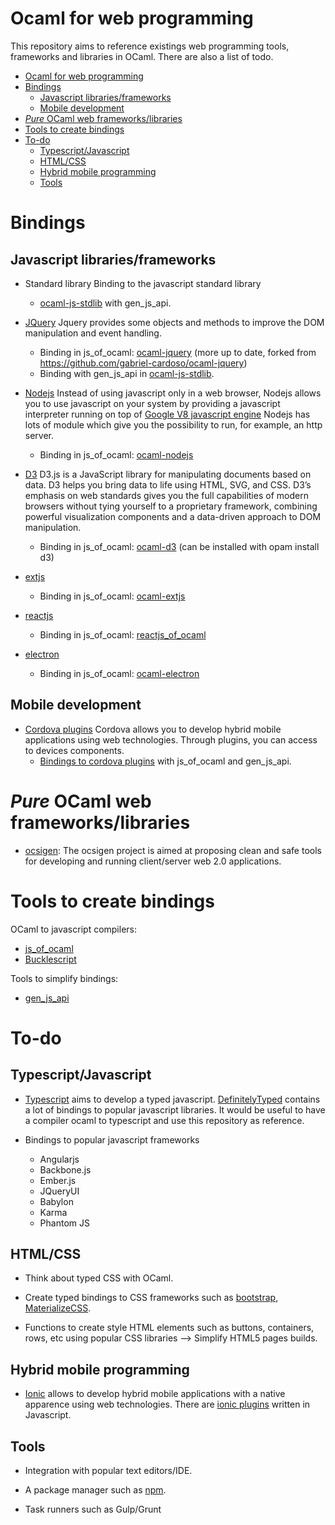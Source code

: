 Ocaml for web programming
=========================

This repository aims to reference existings web programming tools, frameworks and
libraries in OCaml. There are also a list of todo.

  * [Ocaml for web programming](#ocaml-for-web-programming)
  * [Bindings](#bindings)
    * [Javascript libraries/frameworks](#javascript-librariesframeworks)
    * [Mobile development](#mobile-development)
  * [<em>Pure</em> OCaml web frameworks/libraries](#pure-ocaml-web-frameworkslibraries)
  * [Tools to create bindings](#tools-to-create-bindings)
  * [To-do](#to-do)
    * [Typescript/Javascript](#typescriptjavascript)
    * [HTML/CSS](#htmlcss)
    * [Hybrid mobile programming](#hybrid-mobile-programming)
    * [Tools](#tools)

# Bindings

## Javascript libraries/frameworks

- Standard library
	Binding to the javascript standard library
	* [ocaml-js-stdlib](https://github.com/dannywillems/ocaml-js-stdlib) with
	  gen_js_api.

- [JQuery](https://jquery.com/)
	Jquery provides some objects and methods to improve the DOM manipulation and
	event handling.
	* Binding in js_of_ocaml: [ocaml-jquery](https://github.com/kitec/ocaml-jquery) (more
	  up to date, forked from https://github.com/gabriel-cardoso/ocaml-jquery)
	* Binding with gen_js_api in [ocaml-js-stdlib](https://github.com/dannywillems/ocaml-js-stdlib).

- [Nodejs](https://nodejs.org/en)
	Instead of using javascript only in a web browser, Nodejs allows you to use
	javascript on your system by providing a javascript interpreter running on
	top of [Google V8 javascript engine](https://developers.google.com/v8/)
	Nodejs has lots of module which give you the possibility to run, for
	example, an http server.
	* Binding in js_of_ocaml: [ocaml-nodejs](https://github.com/fxfactorial/ocaml-nodejs)

- [D3](https://d3js.org/)
	D3.js is a JavaScript library for manipulating documents based on data. D3
	helps you bring data to life using HTML, SVG, and CSS. D3’s emphasis on web
	standards gives you the full capabilities of modern browsers without tying
	yourself to a proprietary framework, combining powerful visualization
	components and a data-driven approach to DOM manipulation.
	* Binding in js_of_ocaml: [ocaml-d3](https://github.com/seliopou/ocaml-d3) (can be
	  installed with opam install d3)

- [extjs](https://www.sencha.com/products/extjs/#overview)
	* Binding in js_of_ocaml: [ocaml-extjs](https://github.com/astrada/ocaml-extjs)

- [reactjs](https://facebook.github.io/react/)
	* Binding in js_of_ocaml: [reactjs_of_ocaml](https://github.com/AngryLawyer/reactjs_of_ocaml)

- [electron](https://github.com/atom/electron)
	* Binding in js_of_ocaml: [ocaml-electron](https://github.com/fxfactorial/ocaml-electron)

## Mobile development

- [Cordova plugins](https://cordova.apache.org/)
	Cordova allows you to develop hybrid mobile applications using web technologies. Through plugins, you can access to devices components.
	* [Bindings to cordova plugins](https://github.com/dannywillems/ocaml-cordova-plugin-list) with js_of_ocaml and gen_js_api.

# *Pure* OCaml web frameworks/libraries

* [ocsigen](https://ocsigen.org): The ocsigen project is aimed at proposing clean and safe tools for developing and running client/server web 2.0 applications.

# Tools to create bindings

OCaml to javascript compilers:
* [js_of_ocaml](https://ocsigen.org/js_of_ocaml)
* [Bucklescript](https://github.com/bloomberg/bucklescript)

Tools to simplify bindings:
* [gen_js_api](https://github.com/lexifi/gen_js_api)

# To-do

## Typescript/Javascript

* [Typescript](http://www.typescriptlang.org/) aims to develop a typed javascript. [DefinitelyTyped](https://github.com/DefinitelyTyped/DefinitelyTyped) contains a lot of bindings to popular javascript libraries. It would be useful to have a compiler ocaml to typescript and use this repository as reference.

* Bindings to popular javascript frameworks
  - Angularjs
  - Backbone.js
  - Ember.js
  - JQueryUI
  - Babylon
  - Karma
  - Phantom JS

## HTML/CSS

* Think about typed CSS with OCaml.

* Create typed bindings to CSS frameworks such as [bootstrap](http://getbootstrap.com/), [MaterializeCSS](http://materializecss.com/).

* Functions to create style HTML elements such as buttons, containers, rows, etc using popular CSS libraries --> Simplify HTML5 pages builds.

## Hybrid mobile programming

* [Ionic](https://ionic.io/) allows to develop hybrid mobile applications with a native apparence using web technologies. There are [ionic plugins](https://market.ionic.io/plugins) written in Javascript.

## Tools

* Integration with popular text editors/IDE.

* A package manager such as [npm](https://www.npmjs.com/).

* Task runners such as Gulp/Grunt
